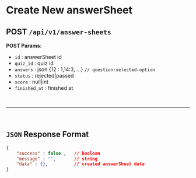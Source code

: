 # **Create New answerSheet**

## POST ``/api/v1/answer-sheets``

**POST Params**:
- ``id`` : answerSheet id
- ``quiz_id`` :  quiz id
- ``answers`` : json {12 : 1,14:3, ...}    ```// question:selected-option```
- ``status`` :  rejected|passed
- ``score`` :  null|int
- ``finished_at`` : finished at


<br><hr><br>

## ``JSON`` Response Format

``` json
{
    "success" : false ,   // boolean
    "message" : "",       // string
    "data" : {},          // created answerSheet data
}
```